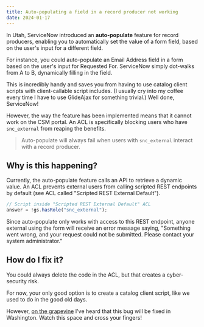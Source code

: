 ```yaml
---
title: Auto-populating a field in a record producer not working
date: 2024-01-17
---
```


In Utah, ServiceNow introduced an **auto-populate** feature for record producers, enabling you to automatically set the value of a form field, based on the user's input for a different field.

For instance, you could auto-populate an Email Address field in a form based on the user's input for Requested For. ServiceNow simply dot-walks from A to B, dynamically filling in the field.

This is incredibly handy and saves you from having to use catalog client scripts with client-callable script includes. (I usually cry into my coffee every time I have to use GlideAjax for something trivial.) Well done, ServiceNow!

However, the way the feature has been implemented means that it cannot work on the CSM portal. An ACL is specifically blocking users who have `snc_external` from reaping the benefits.

> Auto-populate will always fail when users with `snc_external` interact with a record producer.

## Why is this happening?

Currently, the auto-populate feature calls an API to retrieve a dynamic value. An ACL prevents external users from calling scripted REST endpoints by default (see ACL called "Scripted REST External Default").

```js
// Script inside "Scripted REST External Default" ACL
answer = !gs.hasRole("snc_external");
```

Since auto-populate only works with access to this REST endpoint, anyone external using the form will receive an error message saying, "Something went wrong, and your request could not be submitted. Please contact your system administrator."

## How do I fix it?

You could always delete the code in the ACL, but that creates a cyber-security risk.

For now, your only good option is to create a catalog client script, like we used to do in the good old days.

However, [on the grapevine](https://www.servicenow.com/community/presession?client_id=0oawkyhdomINvSrdm0x7&redirect_uri=https%3A%2F%2Fwww.servicenow.com%2Fcommunity%2Fs%2Fauth%2Foauth2callback%2Fproviderid%2Fbounce&response_type=code&state=6HUSGgwEYB09N8AQh-XiEd7TDTfyt1tBd04tsbg8TDglTxdzRrZufLP0PPcqCUJkz9Gs2plT_Y1okKxUuQvMbBUYTlTbcB_220pCJaNi5smNmJOyTDbJzBQ9D0yPdIBqANIsc4NHf_QEQqlrWCgWOxBs71RXLfgAa-0cL8C6eW0iEsYYOr4I4t_OzHqZ57J5qg3JH_Comh8i8QEki22pQlvIWCgDwK1pknBvsOeXsBeli8tLHaBHRT8885-hEtoSGTp6k0eoTek1UwPS1ZRqHFYGLAG_MbBtmgnuKsvc1yNvC37UFoUDFkGPG2-iuZEN&scope=openid&source_id=community&referer=https%3A%2F%2Fwww.servicenow.com%2Fcommunity%2Fdeveloper-articles%2Fauto-populate-a-variable-based-on-a-reference-type-variable-utah%2Fta-p%2F2475511) I've heard that this bug will be fixed in Washington. Watch this space and cross your fingers!

